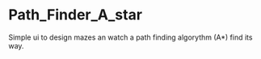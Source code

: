# Path_Finder_A_star
Simple ui to design mazes an watch a path finding algorythm (A*) find its way.
